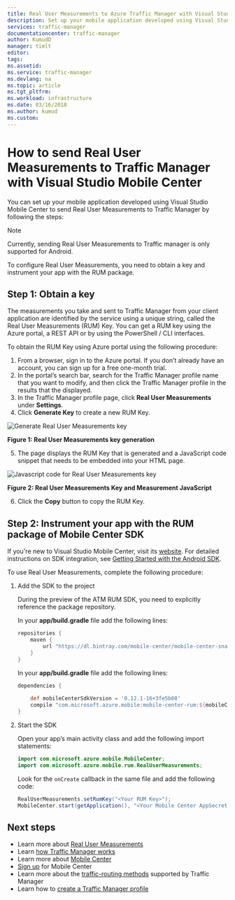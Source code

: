 ```yaml
---
title: Real User Measurements to Azure Traffic Manager with Visual Studio Mobile Center | Microsoft Docs
description: Set up your mobile application developed using Visual Studio Mobile Center to send Real User Measurements to Traffic Manager
services: traffic-manager
documentationcenter: traffic-manager
author: KumudD
manager: timlt
editor: 
tags: 
ms.assetid: 
ms.service: traffic-manager
ms.devlang: na
ms.topic: article
ms.tgt_pltfrm: 
ms.workload: infrastructure
ms.date: 03/16/2018
ms.author: kumud
ms.custom: 
---
```


# How to send Real User Measurements to Traffic Manager with Visual Studio Mobile Center

You can set up your mobile application developed using Visual Studio Mobile Center to send Real User Measurements to Traffic Manager by following the steps:

>[!NOTE]
> Currently, sending Real User Measurements to Traffic manager is only supported for Android.

To configure Real User Measurements, you need to obtain a key and instrument your app with the RUM package.

## Step 1: Obtain a key
    
The measurements you take and sent to Traffic Manager from your client application are identified by the service using a unique string, called the Real User Measurements (RUM) Key. You can get a RUM key using the Azure portal, a REST API or by using the PowerShell / CLI interfaces.

To obtain the RUM Key using Azure portal using the following procedure:
   1. From a browser, sign in to the Azure portal. If you don’t already have an account, you can sign up for a free one-month trial.
   2. In the portal’s search bar, search for the Traffic Manager profile name that you want to modify, and then click the Traffic Manager profile in the results that the displayed.
   3. In the Traffic Manager profile page, click **Real User Measurements** under **Settings**.
   4. Click **Generate Key** to create a new RUM Key.
        
   ![Generate Real User Measurements key](./media/traffic-manager-create-rum-visual-studio/generate-rum-key.png)

   **Figure 1: Real User Measurements key generation**

   5.	The page displays the RUM Key that is generated and a JavaScript code snippet that needs to be embedded into your HTML page.
 
   ![Javascript code for Real User Measurements key](./media/traffic-manager-create-rum-visual-studio/rum-key.png)

   **Figure 2: Real User Measurements Key and Measurement JavaScript**
 
   6. Click the **Copy** button to copy the RUM Key. 

## Step 2: Instrument your app with the RUM package of Mobile Center SDK

If you're new to Visual Studio Mobile Center, visit its [website](https://mobile.azure.com). For detailed instructions on SDK integration, see
[Getting Started with the Android SDK](https://docs.microsoft.com/mobile-center/sdk/getting-started/Android).

To use Real User Measurements, complete the following procedure:

1.  Add the SDK to the project

    During the preview of the ATM RUM SDK, you need to explicitly reference the package repository.

    In your **app/build.gradle** file add the following lines:

    ```groovy
    repositories {
        maven {
            url "https://dl.bintray.com/mobile-center/mobile-center-snapshot"
        }
    }
    ```
    In your **app/build.gradle** file add the following lines:

    ```groovy
    dependencies {   
     
        def mobileCenterSdkVersion = '0.12.1-16+3fe5b08'
        compile "com.microsoft.azure.mobile:mobile-center-rum:${mobileCenterSdkVersion}"
    }
    ```

2. Start the SDK

    Open your app’s main activity class and add the following import statements:

    ```java
    import com.microsoft.azure.mobile.MobileCenter;
    import com.microsoft.azure.mobile.rum.RealUserMeasurements;
    ```

    Look for the `onCreate` callback in the same file and add the following code:

    ```java
    RealUserMeasurements.setRumKey("<Your RUM Key>");
    MobileCenter.start(getApplication(), "<Your Mobile Center AppSecret>", RealUserMeasurements.class);
    ```

## Next steps
- Learn more about [Real User Measurements](traffic-manager-rum-overview.md)
- Learn [how Traffic Manager works](traffic-manager-overview.md)
- Learn more about [Mobile Center](https://docs.microsoft.com/mobile-center/)
- [Sign up](https://mobile.azure.com) for Mobile Center
- Learn more about the [traffic-routing methods](traffic-manager-routing-methods.md) supported by Traffic Manager
- Learn how to [create a Traffic Manager profile](traffic-manager-create-profile.md)

